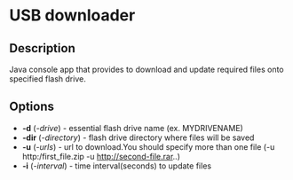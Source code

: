 # USB downloader
## Description
Java console app that provides to download and update required files onto specified flash drive.

## Options

- **-d** (*-drive*)		  - essential flash drive name (ex. MYDRIVENAME)
- **-dir** (*-directory*) - 	 flash drive directory where files will be saved
- **-u** (*-urls*) 		- url to download.You should specify more than one file (-u http:/first_file.zip -u http://second-file.rar..)
- **-i** (*-interval*) 		- time interval(seconds) to update files

